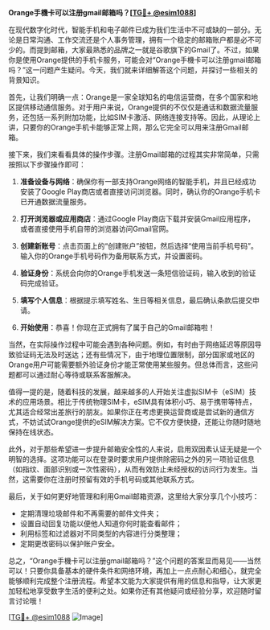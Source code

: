 **Orange手機卡可以注册gmail邮箱吗？[[TG💪+ @esim1088](https://t.me/s/esim1088)]**

在现代数字化时代，智能手机和电子邮件已成为我们生活中不可或缺的一部分。无论是日常沟通、工作交流还是个人事务管理，拥有一个稳定的邮箱账户都是必不可少的。而提到邮箱，大家最熟悉的品牌之一就是谷歌旗下的Gmail了。不过，如果你是使用Orange提供的手机卡服务，可能会对“Orange手機卡可以注册gmail邮箱吗？”这一问题产生疑问。今天，我们就来详细解答这个问题，并探讨一些相关的背景知识。

首先，让我们明确一点：Orange是一家全球知名的电信运营商，在多个国家和地区提供移动通信服务。对于用户来说，Orange提供的不仅仅是通话和数据流量服务，还包括一系列附加功能，比如SIM卡激活、网络连接支持等。因此，从理论上讲，只要你的Orange手机卡能够正常上网，那么它完全可以用来注册Gmail邮箱。

接下来，我们来看看具体的操作步骤。注册Gmail邮箱的过程其实非常简单，只需按照以下步骤操作即可：

1. **准备设备与网络**：确保你有一部支持Orange网络的智能手机，并且已经成功安装了Google Play商店或者直接访问浏览器。同时，确认你的Orange手机卡已开通数据流量服务。

2. **打开浏览器或应用商店**：通过Google Play商店下载并安装Gmail应用程序，或者直接使用手机自带的浏览器访问Gmail官网。

3. **创建新账号**：点击页面上的“创建账户”按钮，然后选择“使用当前手机号码”。输入你的Orange手机号码作为备用联系方式，并设置密码。

4. **验证身份**：系统会向你的Orange手机发送一条短信验证码，输入收到的验证码完成验证。

5. **填写个人信息**：根据提示填写姓名、生日等相关信息，最后确认条款后提交申请。

6. **开始使用**：恭喜！你现在正式拥有了属于自己的Gmail邮箱啦！

当然，在实际操作过程中可能会遇到各种问题。例如，有时由于网络延迟等原因导致验证码无法及时送达；还有些情况下，由于地理位置限制，部分国家或地区的Orange用户可能需要额外验证身份才能正常使用某些服务。但总体而言，这些问题都可以通过耐心等待或联系客服解决。

值得一提的是，随着科技的发展，越来越多的人开始关注虚拟SIM卡（eSIM）技术的应用场景。相比于传统物理SIM卡，eSIM具有体积小巧、易于携带等特点，尤其适合经常出差旅行的朋友。如果你正在考虑更换运营商或是尝试新的通信方式，不妨试试Orange提供的eSIM解决方案。它不仅方便快捷，还能让你随时随地保持在线状态。

此外，对于那些希望进一步提升邮箱安全性的人来说，启用双因素认证无疑是一个明智的选择。这项功能可以在登录时要求用户提供除密码之外的另一项验证信息（如指纹、面部识别或一次性密码），从而有效防止未经授权的访问行为发生。当然，这需要你在注册时预留有效的手机号码或其他联系方式。

最后，关于如何更好地管理和利用Gmail邮箱资源，这里给大家分享几个小技巧：
- 定期清理垃圾邮件和不再需要的邮件文件夹；
- 设置自动回复功能以便他人知道你何时能查看邮件；
- 利用标签和过滤器对不同类型的内容进行分类整理；
- 定期更改密码以保护账户安全。

总之，“Orange手機卡可以注册gmail邮箱吗？”这个问题的答案显而易见——当然可以！只要你具备基本的硬件条件和网络环境，再加上一点点耐心和细心，就完全能够顺利完成整个注册流程。希望本文能为大家提供有用的信息和指导，让大家更加轻松地享受数字生活的便利之处。如果你还有其他疑问或经验分享，欢迎随时留言讨论哦！

[[TG💪+ @esim1088](https://t.me/s/esim1088) ![Image](https://i.postimg.cc/4NQfJmqS/Snipaste-2025-05-13-00-14-12.png)]